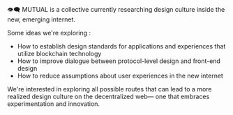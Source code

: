 ### <aside>
👁️‍🗨️ MUTUAL is a collective currently researching design culture inside the new, emerging internet.

Some ideas we're exploring :

- How to establish design standards for applications and experiences that utilize blockchain technology
- How to improve dialogue between protocol-level design and front-end design
- How to reduce assumptions about user experiences in the new internet

We're interested in exploring all possible routes that can lead to a more realized design culture on the decentralized web— one that embraces experimentation and innovation.

</aside>

<!--
**mutualsupply/mutualsupply** is a ✨ _special_ ✨ repository because its `README.md` (this file) appears on your GitHub profile.

Here are some ideas to get you started:

- 🔭 I’m currently working on ...
- 🌱 I’m currently learning ...
- 👯 I’m looking to collaborate on ...
- 🤔 I’m looking for help with ...
- 💬 Ask me about ...
- 📫 How to reach me: ...
- 😄 Pronouns: ...
- ⚡ Fun fact: ...
-->

